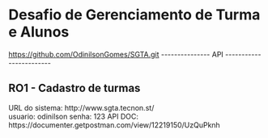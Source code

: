 # Desafio de Gerenciamento de Turma e Alunos
https://github.com/OdinilsonGomes/SGTA.git
---------------  API ------------------------
<h2>RO1 - Cadastro de turmas</h2>
 URL do sistema: http://www.sgta.tecnon.st/ <br>
 usuario: odinilson
 senha: 123
 API DOC: https://documenter.getpostman.com/view/12219150/UzQuPknh
 


